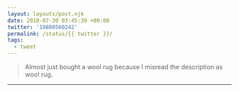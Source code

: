 ```yaml
---
layout: layouts/post.njk
date: 2010-07-30 03:45:39 +00:00
twitter: '19880560242'
permalink: /status/{{ twitter }}/
tags: 
  - tweet
---
```


> Almost just bought a wool rug because I misread the description as woo! rug.

---
